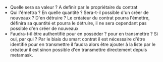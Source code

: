- Quelle sera sa valeur ?
A definir par le propriétaire du contrat
- Qui l'émettra ? En quelle quantité ? Sera-t-il possible d'un créer de nouveaux ? D'en détruire ?
Le créateur du contrat pourra l'émettre, définira sa quantité et pourra le détruire, il ne sera cependant pas possible d'en créer de nouveaux 
- Faudra-t-il être authentifié pour en posséder ? pour en transmettre ? Si oui, par qui ?
Par le biais du smart contrat il est nécessaire d'être identifié pour en transmettre il faudra alors être ajouter à la liste par le créateur il est sinon possible d'en transmettre directement depuis metamask.